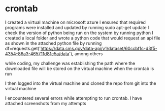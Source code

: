 # crontab

I created a virtual machine on microsoft azure
I ensured that required programs were installed and updated by running sudo apt-get update
I check the version of python being run on the system by running python
I created a local folder and wrote a python code that would request an api file as shown in the attached python file 
by running df=requests.get('https://data.cms.gov/data-api/v1/dataset/60ccbf1c-d3f5-4354-86a3-465711d81c5a/data'), among others


while coding, my challenge was establishing the path where the downloaded file will be stored on the virtual machine when the crontab is run

I then logged into the virtual machine and cloned the repo from git into the virtual machine

I encountered several errors while attempting to run crontab. I have attached screenshots from my attempts
